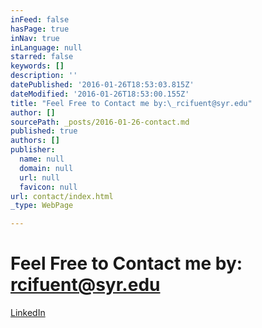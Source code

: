 ```yaml
---
inFeed: false
hasPage: true
inNav: true
inLanguage: null
starred: false
keywords: []
description: ''
datePublished: '2016-01-26T18:53:03.815Z'
dateModified: '2016-01-26T18:53:00.155Z'
title: "Feel Free to Contact me by:\_rcifuent@syr.edu"
author: []
sourcePath: _posts/2016-01-26-contact.md
published: true
authors: []
publisher:
  name: null
  domain: null
  url: null
  favicon: null
url: contact/index.html
_type: WebPage

---
```

# Feel Free to Contact me by: rcifuent@syr.edu

[LinkedIn][0]

[0]: https://www.linkedin.com/in/rafacifuentes